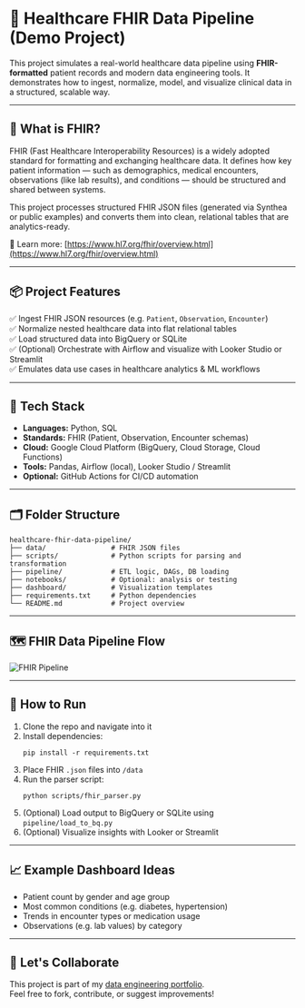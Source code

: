 # 🏥 Healthcare FHIR Data Pipeline (Demo Project)

This project simulates a real-world healthcare data pipeline using **FHIR-formatted** patient records and modern data engineering tools. It demonstrates how to ingest, normalize, model, and visualize clinical data in a structured, scalable way.

---

## 🧬 What is FHIR?

FHIR (Fast Healthcare Interoperability Resources) is a widely adopted standard for formatting and exchanging healthcare data. It defines how key patient information — such as demographics, medical encounters, observations (like lab results), and conditions — should be structured and shared between systems.

This project processes structured FHIR JSON files (generated via Synthea or public examples) and converts them into clean, relational tables that are analytics-ready.

🔗 Learn more: [https://www.hl7.org/fhir/overview.html](https://www.hl7.org/fhir/overview.html)

---

## 📦 Project Features

✅ Ingest FHIR JSON resources (e.g. `Patient`, `Observation`, `Encounter`)  
✅ Normalize nested healthcare data into flat relational tables  
✅ Load structured data into BigQuery or SQLite  
✅ (Optional) Orchestrate with Airflow and visualize with Looker Studio or Streamlit  
✅ Emulates data use cases in healthcare analytics & ML workflows

---

## 🧰 Tech Stack

- **Languages:** Python, SQL  
- **Standards:** FHIR (Patient, Observation, Encounter schemas)  
- **Cloud:** Google Cloud Platform (BigQuery, Cloud Storage, Cloud Functions)  
- **Tools:** Pandas, Airflow (local), Looker Studio / Streamlit  
- **Optional:** GitHub Actions for CI/CD automation

---

## 🗂 Folder Structure

```
healthcare-fhir-data-pipeline/
├── data/                # FHIR JSON files
├── scripts/             # Python scripts for parsing and transformation
├── pipeline/            # ETL logic, DAGs, DB loading
├── notebooks/           # Optional: analysis or testing
├── dashboard/           # Visualization templates
├── requirements.txt     # Python dependencies
└── README.md            # Project overview
```

---

## 🗺️ FHIR Data Pipeline Flow

![FHIR Pipeline](FHIR_Data_Pipeline_Diagram.png)

---

## 🚀 How to Run

1. Clone the repo and navigate into it  
2. Install dependencies:  
   ```
   pip install -r requirements.txt
   ```
3. Place FHIR `.json` files into `/data`  
4. Run the parser script:  
   ```
   python scripts/fhir_parser.py
   ```
5. (Optional) Load output to BigQuery or SQLite using `pipeline/load_to_bq.py`  
6. (Optional) Visualize insights with Looker or Streamlit

---

## 📈 Example Dashboard Ideas

- Patient count by gender and age group  
- Most common conditions (e.g. diabetes, hypertension)  
- Trends in encounter types or medication usage  
- Observations (e.g. lab values) by category

---

## 🤝 Let's Collaborate

This project is part of my [data engineering portfolio](https://github.com/bashoori).  
Feel free to fork, contribute, or suggest improvements!

